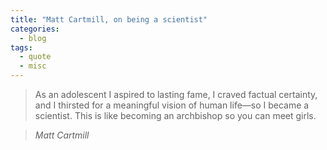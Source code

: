 ```yaml
---
title: "Matt Cartmill, on being a scientist"
categories:
  - blog
tags:
  - quote
  - misc
---
```


> As an adolescent I aspired to lasting fame, I craved factual certainty, and I thirsted for a meaningful vision of human life—so I became a scientist. This is like becoming an archbishop so you can meet girls.

> <cite>Matt Cartmill</cite>
